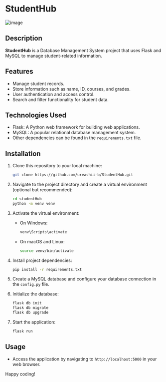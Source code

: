 # StudentHub

![image](https://github.com/urvashii-b/StudentHub/assets/130129236/f2531794-b940-4b8f-8b27-cd66f41c599e)

## Description

**StudentHub** is a Database Management System project that uses Flask and MySQL to manage student-related information.

## Features

- Manage student records.
- Store information such as name, ID, courses, and grades.
- User authentication and access control.
- Search and filter functionality for student data.

## Technologies Used

- Flask: A Python web framework for building web applications.
- MySQL: A popular relational database management system.
- Other dependencies can be found in the `requirements.txt` file.

## Installation

1. Clone this repository to your local machine:
   ```bash
   git clone https://github.com/urvashii-b/StudentHub.git
   ```

2. Navigate to the project directory and create a virtual environment (optional but recommended):
   ```bash
   cd studentHub
   python -m venv venv
   ```

3. Activate the virtual environment:
   - On Windows:
     ```bash
     venv\Scripts\activate
     ```
   - On macOS and Linux:
     ```bash
     source venv/bin/activate
     ```

4. Install project dependencies:
   ```bash
   pip install -r requirements.txt
   ```

5. Create a MySQL database and configure your database connection in the `config.py` file.

6. Initialize the database:
   ```bash
   flask db init
   flask db migrate
   flask db upgrade
   ```

7. Start the application:
   ```bash
   flask run
   ```

## Usage

- Access the application by navigating to `http://localhost:5000` in your web browser.

Happy coding!


